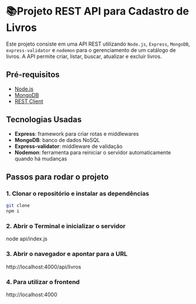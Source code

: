 # 📚Projeto REST API para Cadastro de Livros

Este projeto consiste em uma API REST utilizando `Node.js`, `Express`, `MongoDB`, `express-validator` e `nodemon` para o gerenciamento de um catálogo de livros. A API permite criar, listar, buscar, atualizar e excluir livros.

## Pré-requisitos

- [Node.js](https://nodejs.org/)
- [MongoDB](https://www.mongodb.com/)
- [REST Client](https://marketplace.visualstudio.com/items?itemName=humao.rest-client) 

## Tecnologias Usadas

- **Express**: framework para criar rotas e middlewares
- **MongoDB**: banco de dados NoSQL
- **Express-validator**: middleware de validação
- **Nodemon**: ferramenta para reiniciar o servidor automaticamente quando há mudanças

## Passos para rodar o projeto

### 1. Clonar o repositório e instalar as dependências

```bash
git clone
npm i
```

### 2. Abrir o Terminal e inicializar o servidor
node api/index.js

### 3. Abrir o navegador e apontar para a URL
http://localhost:4000/api/livros

### 4. Para utilizar o frontend
http://localhost:4000